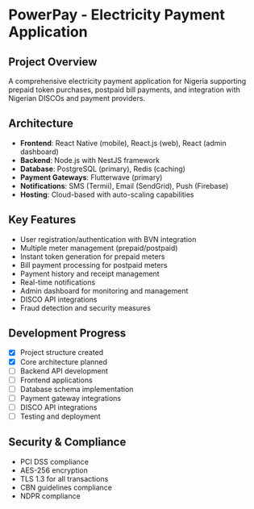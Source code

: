 # PowerPay - Electricity Payment Application

## Project Overview
A comprehensive electricity payment application for Nigeria supporting prepaid token purchases, postpaid bill payments, and integration with Nigerian DISCOs and payment providers.

## Architecture
- **Frontend**: React Native (mobile), React.js (web), React (admin dashboard)
- **Backend**: Node.js with NestJS framework
- **Database**: PostgreSQL (primary), Redis (caching)
- **Payment Gateways**: Flutterwave (primary)
- **Notifications**: SMS (Termii), Email (SendGrid), Push (Firebase)
- **Hosting**: Cloud-based with auto-scaling capabilities

## Key Features
- User registration/authentication with BVN integration
- Multiple meter management (prepaid/postpaid)
- Instant token generation for prepaid meters
- Bill payment processing for postpaid meters
- Payment history and receipt management
- Real-time notifications
- Admin dashboard for monitoring and management
- DISCO API integrations
- Fraud detection and security measures

## Development Progress
- [x] Project structure created
- [x] Core architecture planned
- [ ] Backend API development
- [ ] Frontend applications
- [ ] Database schema implementation
- [ ] Payment gateway integrations
- [ ] DISCO API integrations
- [ ] Testing and deployment

## Security & Compliance
- PCI DSS compliance
- AES-256 encryption
- TLS 1.3 for all transactions
- CBN guidelines compliance
- NDPR compliance